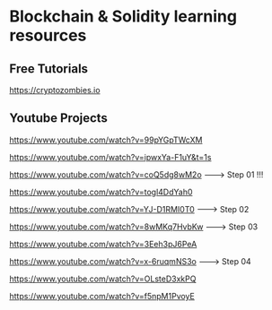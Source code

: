 # Blockchain & Solidity learning resources

## Free Tutorials

https://cryptozombies.io

## Youtube Projects

https://www.youtube.com/watch?v=99pYGpTWcXM

https://www.youtube.com/watch?v=ipwxYa-F1uY&t=1s

https://www.youtube.com/watch?v=coQ5dg8wM2o ---> Step 01 !!!

https://www.youtube.com/watch?v=togl4DdYah0

https://www.youtube.com/watch?v=YJ-D1RMI0T0 ---> Step 02

https://www.youtube.com/watch?v=8wMKq7HvbKw ---> Step 03

https://www.youtube.com/watch?v=3Eeh3pJ6PeA

https://www.youtube.com/watch?v=x-6ruqmNS3o ---> Step 04

https://www.youtube.com/watch?v=OLsteD3xkPQ

https://www.youtube.com/watch?v=f5npM1PvoyE
